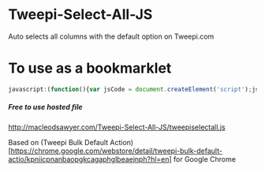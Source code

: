 # Tweepi-Select-All-JS
Auto selects all columns with the default option on Tweepi.com

# To use as a bookmarklet

```javascript
javascript:(function(){var jsCode = document.createElement('script');jsCode.setAttribute('src', 'http://macleodsawyer.com/Tweepi-Select-All-JS/tweepiselectall.js');document.body.appendChild(jsCode);}());
```

##### Free to use hosted file

<http://macleodsawyer.com/Tweepi-Select-All-JS/tweepiselectall.js>

Based on (Tweepi Bulk Default Action)[https://chrome.google.com/webstore/detail/tweepi-bulk-default-actio/kpniicpnanbaopgkcagaphglbeaejnph?hl=en] for Google Chrome
